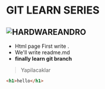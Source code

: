# GIT LEARN SERIES

![HARDWAREANDRO](https://github.com/VB10/GitLearn/blob/features/readme_development/github/ss1.png?raw=true)
----------
- Html page First write .
- We'll write readme.md
- **finally learn git branch**


> Yapilacaklar
```html
<h1>hello</h1>
```
